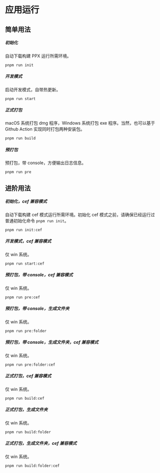 # 应用运行

## 简单用法

##### 初始化

自动下载构建 PPX 运行所需环境。

```shell
pnpm run init
```

##### 开发模式

启动开发模式，自带热更新。

```shell
pnpm run start
```

##### 正式打包

macOS 系统打包 dmg 程序，Windows 系统打包 exe 程序。当然，也可以基于 Github Action 实现同时打包两种安装包。

```shell
pnpm run build
```

##### 预打包

预打包，带 console，方便输出日志信息。

```shell
pnpm run pre
```

## 进阶用法

##### 初始化，cef 兼容模式

自动下载构建 cef 模式运行所需环境。初始化 cef 模式之前，请确保已经运行过普通初始化命令 `pnpm run init`。

```shell
pnpm run init:cef
```

##### 开发模式，cef 兼容模式

仅 win 系统。

```shell
pnpm run start:cef
```

##### 预打包，带 console，cef 兼容模式

仅 win 系统。

```shell
pnpm run pre:cef
```

##### 预打包，带 console，生成文件夹

仅 win 系统。

```shell
pnpm run pre:folder
```

##### 预打包，带 console，生成文件夹，cef 兼容模式

仅 win 系统。

```shell
pnpm run pre:folder:cef
```

##### 正式打包，cef 兼容模式

仅 win 系统。

```shell
pnpm run build:cef
```

##### 正式打包，生成文件夹

仅 win 系统。

```shell
pnpm run build:folder
```

##### 正式打包，生成文件夹，cef 兼容模式

仅 win 系统。

```shell
pnpm run build:folder:cef
```
